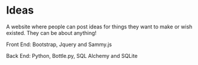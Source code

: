# Ideas
A website where people can post ideas for things they want to make or wish existed. They can be about anything!

Front End:
Bootstrap, Jquery and Sammy.js

Back End:
Python, Bottle.py, SQL Alchemy and SQLite